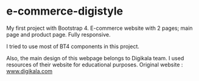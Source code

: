 # e-commerce-digistyle
My first project with Bootstrap 4. E-commerce website with 2 pages; main page and product page. Fully responsive.

I tried to use most of BT4 components in this project.

Also, the main design of this webpage belongs to Digikala team. I used resources of their website for educational purposes.
Original website : www.digikala.com

